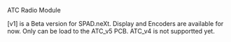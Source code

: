 
ATC Radio Module

[v1] is a Beta version for SPAD.neXt. 
Display and Encoders are available for now.
Only can be load to the ATC_v5 PCB.
ATC_v4 is not supportted yet.
